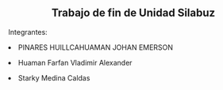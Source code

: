 <h2 align="center"> Trabajo de fin de Unidad Silabuz </h2>
Integrantes: 
<p><li>PINARES HUILLCAHUAMAN JOHAN EMERSON  <p>
<p><li> Huaman Farfan Vladimir Alexander <p>
<p><li> Starky Medina Caldas <p>
